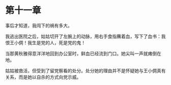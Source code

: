    

# 第十一章

事后才知道，我闯下的祸有多大。

我逃出医院之后，姑姑切开了左腕上的动脉，用右手食指蘸着血，写下了血书：我恨王小倜！我生是党的人，死是党的鬼！

当那黄秋雅得意洋洋地回到办公室时，鲜血已经流到门口。她尖叫一声就瘫倒在地。

姑姑被救活，但受到了留党察看的处分。处分她的理由并不是怀疑她与王小倜真有关系，而是她以自杀的方式向党示威。